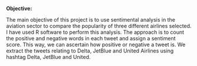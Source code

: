 **Objective:**

The main objective of this project is to use sentimental analysis in the aviation sector to compare the popularity of three different airlines selected. 
I have used R software to perform this analysis. 
The approach is to count the positive and negative words in each tweet and assign a sentiment score. This way, we can ascertain how positive or negative a tweet is. We extract the tweets relating to Delta, JetBlue and United Airlines using hashtag Delta, JetBlue and United.
